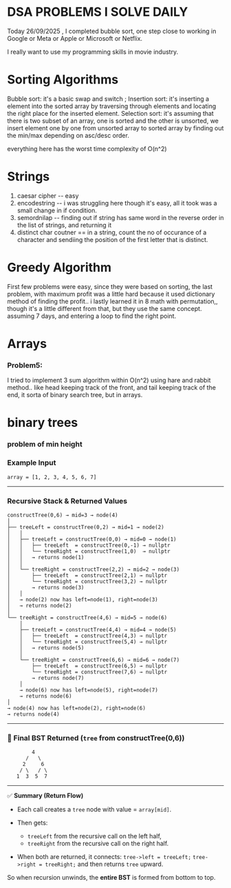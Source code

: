 # DSA PROBLEMS I SOLVE DAILY

Today 26/09/2025 , I completed bubble sort, one step close to working in Google or Meta or Apple or Microsoft or Netflix.

I really want to use my programming skills in movie industry.


# Sorting Algorithms

Bubble sort: it's a basic swap and switch ;
Insertion sort: it's inserting a element into the sorted array by traversing through elements and locating the right place for the inserted element.
Selection sort: it's assuming that there is two subset of an array, one is sorted and the other is unsorted, we insert element one by one from unsorted array to sorted array by finding out the min/max depending on asc/desc order. 

everything here has the worst time complexity of O(n^2)

# Strings

1) caesar cipher -- easy
2) encodestring -- i was struggling here though it's easy, all it took was a small change in if condition.
3) semordnilap -- finding out if string has same word in the reverse order in the list of strings, and returning it
4) distinct char coutner == in a string, count the no of occurance of a character and sendiing the position of the first letter that is distinct.

# Greedy Algorithm
 
 First few problems were easy, since they were based on sorting, the last problem, with maximum profit was a little hard because it used dictionary method of finding the profit.. i lastly learned it in 8 math with permutation,, though it's a little different from that, but they use the same concept. assuming 7 days, and entering a loop to find the right point.

 # Arrays

 ### Problem5: 
 I tried to implement 3 sum algorithm within O(n^2) using hare and rabbit method.. like head keeping track of the front, and tail keeping track of the end, it sorta of binary search tree, but in arrays. 
# binary trees
 ### problem of min height


### Example Input

`array = [1, 2, 3, 4, 5, 6, 7]`

---

### Recursive Stack & Returned Values

```
constructTree(0,6) → mid=3 → node(4)
│
├── treeLeft = constructTree(0,2) → mid=1 → node(2)
│   │
│   ├── treeLeft = constructTree(0,0) → mid=0 → node(1)
│   │   ├── treeLeft  = constructTree(0,-1) → nullptr
│   │   └── treeRight = constructTree(1,0)  → nullptr
│   │   → returns node(1)
│   │
│   └── treeRight = constructTree(2,2) → mid=2 → node(3)
│       ├── treeLeft  = constructTree(2,1) → nullptr
│       └── treeRight = constructTree(3,2) → nullptr
│       → returns node(3)
│   │
│   → node(2) now has left=node(1), right=node(3)
│   → returns node(2)
│
└── treeRight = constructTree(4,6) → mid=5 → node(6)
    │
    ├── treeLeft = constructTree(4,4) → mid=4 → node(5)
    │   ├── treeLeft  = constructTree(4,3) → nullptr
    │   └── treeRight = constructTree(5,4) → nullptr
    │   → returns node(5)
    │
    └── treeRight = constructTree(6,6) → mid=6 → node(7)
        ├── treeLeft  = constructTree(6,5) → nullptr
        └── treeRight = constructTree(7,6) → nullptr
        → returns node(7)
    │
    → node(6) now has left=node(5), right=node(7)
    → returns node(6)
│
→ node(4) now has left=node(2), right=node(6)
→ returns node(4)
```

---

### 🧩 Final BST Returned (`tree` from constructTree(0,6))

```
        4
      /   \
     2     6
    / \   / \
   1  3  5  7
```

---

✅ **Summary (Return Flow)**

* Each call creates a `tree` node with value = `array[mid]`.
* Then gets:

  * `treeLeft` from the recursive call on the left half,
  * `treeRight` from the recursive call on the right half.
* When both are returned, it connects:
  `tree->left = treeLeft;`
  `tree->right = treeRight;`
  and then returns `tree` upward.

So when recursion unwinds, the **entire BST** is formed from bottom to top.
